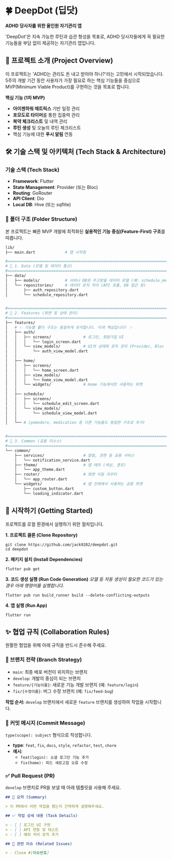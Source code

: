 # 🍀 DeepDot (딥닷)

**ADHD 당사자를 위한 올인원 자기관리 앱**

'DeepDot'은 지속 가능한 루틴과 습관 형성을 목표로, ADHD 당사자들에게 꼭 필요한 기능들을 부담 없이 제공하는 자기관리 앱입니다.

## 📝 프로젝트 소개 (Project Overview)

이 프로젝트는 'ADHD는 관리도 돈 내고 받아야 하나?'라는 고민에서 시작되었습니다. 5주의 개발 기간 동안 사용자가 가장 필요로 하는 핵심 기능들을 중심으로 MVP(Minimum Viable Product)를 구현하는 것을 목표로 합니다.

**핵심 기능 (1차 MVP)**

  * **아이젠하워 매트릭스** 기반 일정 관리
  * **포모도로 타이머**를 통한 집중력 관리
  * **복약 체크리스트** 및 내역 관리
  * **루틴 생성** 및 오늘의 루틴 체크리스트
  * 핵심 기능에 대한 **푸시 알림** 연동

## 🛠️ 기술 스택 및 아키텍처 (Tech Stack & Architecture)

### 기술 스택 (Tech Stack)

  * **Framework**: Flutter
  * **State Management**: Provider (또는 Bloc)
  * **Routing**: GoRouter
  * **API Client**: Dio
  * **Local DB**: Hive (또는 sqflite)

### 📂 폴더 구조 (Folder Structure)

본 프로젝트는 빠른 MVP 개발에 최적화된 **실용적인 기능 중심(Feature-First) 구조**를 따릅니다.

```bash
lib/
├── main.dart             # 앱 시작점

#==============================================================================
# 📁 1. Data (모델 및 데이터 통신)
#==============================================================================
├── data/
│   ├── models/           # 서버나 DB와 주고받을 데이터 모델 (예: schedule_model.dart)
│   └── repositories/     # 데이터 로직 처리 (API 호출, DB 접근 등)
│       ├── auth_repository.dart
│       └── schedule_repository.dart


#==============================================================================
# 📁 2. Features (화면 및 상태 관리)
#==============================================================================
├── features/
│   # ✨ 기능별 폴더 구조는 동일하게 유지합니다. 이게 핵심입니다! ✨
│   ├── auth/
│   │   ├── screens/              # 로그인, 회원가입 UI
│   │   │   └── login_screen.dart
│   │   └── view_models/          # UI의 상태와 로직 관리 (Provider, Bloc 등)
│   │       └── auth_view_model.dart
│   │
│   ├── home/
│   │   ├── screens/
│   │   │   └── home_screen.dart
│   │   ├── view_models/
│   │   │   └── home_view_model.dart
│   │   └── widgets/              # Home 기능에서만 사용하는 위젯
│   │
│   ├── schedule/
│   │   ├── screens/
│   │   │   └── schedule_edit_screen.dart
│   │   └── view_models/
│   │       └── schedule_view_model.dart
│   │
│   └── # (pomodoro, medication 등 다른 기능들도 동일한 구조로 추가)


#==============================================================================
# 📁 3. Common (공용 리소스)
#==============================================================================
└── common/
    ├── services/                 # 알림, 권한 등 공용 서비스
    │   └── notification_service.dart
    ├── theme/                    # 앱 테마 (색상, 폰트)
    │   └── app_theme.dart
    ├── router/                   # 화면 이동 라우터
    │   └── app_router.dart
    └── widgets/                  # 앱 전체에서 사용하는 공용 위젯
        ├── custom_button.dart
        └── loading_indicator.dart
```

## 🚀 시작하기 (Getting Started)

프로젝트를 로컬 환경에서 실행하기 위한 절차입니다.

**1. 프로젝트 클론 (Clone Repository)**

```shell
git clone https://github.com/jack9282/deepdot.git
cd deepdot
```

**2. 패키지 설치 (Install Dependencies)**

```shell
flutter pub get
```

**3. 코드 생성 실행 (Run Code Generation)**
*모델 등 자동 생성이 필요한 코드가 있는 경우 아래 명령어를 실행합니다.*

```shell
flutter pub run build_runner build --delete-conflicting-outputs
```

**4. 앱 실행 (Run App)**

```shell
flutter run
```

## ✨ 협업 규칙 (Collaboration Rules)

원활한 협업을 위해 아래 규칙을 반드시 준수해 주세요.

### 🌱 브랜치 전략 (Branch Strategy)

  * `main`: 최종 배포 버전이 위치하는 브랜치
  * `develop`: 개발의 중심이 되는 브랜치
  * `feature/{기능이름}`: 새로운 기능 개발 브랜치 (예: `feature/login`)
  * `fix/{수정이름}`: 버그 수정 브랜치 (예: `fix/feed-bug`)

**작업 순서:** `develop` 브랜치에서 새로운 `feature` 브랜치를 생성하여 작업을 시작합니다.

### 💬 커밋 메시지 (Commit Message)

`type(scope): subject` 형식으로 작성합니다.

  * **type**: `feat`, `fix`, `docs`, `style`, `refactor`, `test`, `chore`
  * **예시**:
      * `feat(login): 소셜 로그인 기능 추가`
      * `fix(home): 피드 새로고침 오류 수정`

### ✅ Pull Request (PR)

`develop` 브랜치로 PR을 보낼 때 아래 템플릿을 사용해 주세요.

```markdown
## 📝 요약 (Summary)

> 이 PR에서 어떤 작업을 했는지 간략하게 설명해주세요.

## ✅ 작업 상세 내용 (Task Details)

> - [ ] 로그인 UI 구현
> - [ ] API 연동 및 테스트
> - [ ] 예외 처리 로직 추가

## 🔗 관련 이슈 (Related Issues)

> - Close #[이슈번호]
```
